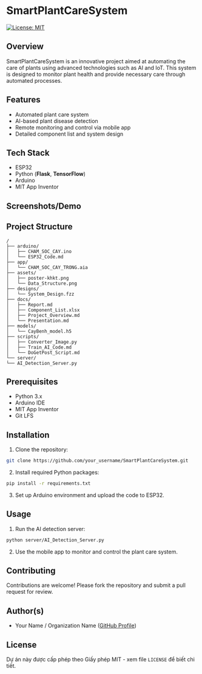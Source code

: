 #  SmartPlantCareSystem
[![License: MIT](https://img.shields.io/badge/License-MIT-yellow.svg)](https://opensource.org/licenses/MIT)

##  Overview
SmartPlantCareSystem is an innovative project aimed at automating the care of plants using advanced technologies such as AI and IoT. This system is designed to monitor plant health and provide necessary care through automated processes.

##  Features
- Automated plant care system
- AI-based plant disease detection
- Remote monitoring and control via mobile app
- Detailed component list and system design

##  Tech Stack
- ESP32
- Python (**Flask**, **TensorFlow**)
- Arduino
- MIT App Inventor

##  Screenshots/Demo
<!-- Người dùng sẽ tự thêm ảnh vào đây. Gợi ý: tạo thư mục 'assets/' hoặc 'images/' trong repo để chứa ảnh. Ví dụ: ![Mô tả ảnh](assets/screenshot.png) -->

##  Project Structure

```text
/
├── arduino/
│   ├── CHAM_SOC_CAY.ino
│   └── ESP32_Code.md
├── app/
│   └── CHAM_SOC_CAY_TRONG.aia
├── assets/
│   ├── poster-khkt.png
│   └── Data_Structure.png
├── designs/
│   └── System_Design.fzz
├── docs/
│   ├── Report.md
│   ├── Component_List.xlsx
│   ├── Project_Overview.md
│   └── Presentation.md
├── models/
│   └── CayBenh_model.h5
├── scripts/
│   ├── Converter_Image.py
│   ├── Train_AI_Code.md
│   └── DoGetPost_Script.md
└── server/
└── AI_Detection_Server.py

```

##  Prerequisites
- Python 3.x
- Arduino IDE
- MIT App Inventor
- Git LFS

##  Installation
1. Clone the repository:

```bash
git clone https://github.com/your_username/SmartPlantCareSystem.git

```
2. Install required Python packages:

```bash
pip install -r requirements.txt

```
3. Set up Arduino environment and upload the code to ESP32.

##  Usage
1. Run the AI detection server:

```bash
python server/AI_Detection_Server.py

```
2. Use the mobile app to monitor and control the plant care system.

##  Contributing
Contributions are welcome! Please fork the repository and submit a pull request for review.

##  Author(s)
- Your Name / Organization Name ([GitHub Profile](https://github.com/your_username))

##  License
Dự án này được cấp phép theo Giấy phép MIT - xem file `LICENSE` để biết chi tiết.